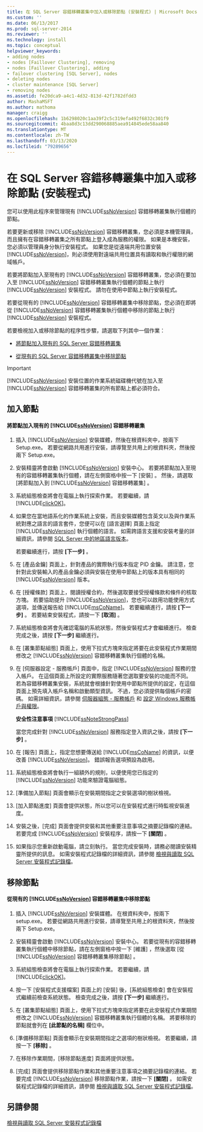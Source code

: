 ```yaml
---
title: 在 SQL Server 容錯移轉叢集中加入或移除節點 (安裝程式) | Microsoft Docs
ms.custom: ''
ms.date: 06/13/2017
ms.prod: sql-server-2014
ms.reviewer: ''
ms.technology: install
ms.topic: conceptual
helpviewer_keywords:
- adding nodes
- nodes [Faillover Clustering], removing
- nodes [Faillover Clustering], adding
- failover clustering [SQL Server], nodes
- deleting nodes
- cluster maintenance [SQL Server]
- removing nodes
ms.assetid: fe20dca9-a4c1-4d32-813d-42f1782dfdd3
author: MashaMSFT
ms.author: mathoma
manager: craigg
ms.openlocfilehash: 1b6298020c1aa39f2c5c319efa492f6832c301f9
ms.sourcegitcommit: 4baa8d3c13dd290068885aea914845ede58aa840
ms.translationtype: MT
ms.contentlocale: zh-TW
ms.lasthandoff: 03/13/2020
ms.locfileid: "79289656"
---
```

# <a name="add-or-remove-nodes-in-a-sql-server-failover-cluster-setup"></a>在 SQL Server 容錯移轉叢集中加入或移除節點 (安裝程式)
  您可以使用此程序來管理現有 [!INCLUDE[ssNoVersion](../../../includes/ssnoversion-md.md)] 容錯移轉叢集執行個體的節點。  
  
 若要更新或移除 [!INCLUDE[ssNoVersion](../../../includes/ssnoversion-md.md)] 容錯移轉叢集，您必須是本機管理員，而且擁有在容錯移轉叢集之所有節點上登入成為服務的權限。 如果是本機安裝，您必須以管理員身分執行安裝程式。 如果您是從遠端共用位置安裝 [!INCLUDE[ssNoVersion](../../../includes/ssnoversion-md.md)]，則必須使用對遠端共用位置具有讀取和執行權限的網域帳戶。  
  
 若要將節點加入至現有的 [!INCLUDE[ssNoVersion](../../../includes/ssnoversion-md.md)] 容錯移轉叢集，您必須在要加入至 [!INCLUDE[ssNoVersion](../../../includes/ssnoversion-md.md)] 容錯移轉叢集執行個體的節點上執行 [!INCLUDE[ssNoVersion](../../../includes/ssnoversion-md.md)] 安裝程式。 請勿在使用中節點上執行安裝程式。  
  
 若要從現有的 [!INCLUDE[ssNoVersion](../../../includes/ssnoversion-md.md)] 容錯移轉叢集中移除節點，您必須在即將從 [!INCLUDE[ssNoVersion](../../../includes/ssnoversion-md.md)] 容錯移轉叢集執行個體中移除的節點上執行 [!INCLUDE[ssNoVersion](../../../includes/ssnoversion-md.md)] 安裝程式。  
  
 若要檢視加入或移除節點的程序性步驟，請選取下列其中一個作業：  
  
-   [將節點加入現有的 SQL Server 容錯移轉叢集](#Add)  
  
-   [從現有的 SQL Server 容錯移轉叢集中移除節點](#Remove)  
  
> [!IMPORTANT]  
>  [!INCLUDE[ssNoVersion](../../../includes/ssnoversion-md.md)] 安裝位置的作業系統磁碟機代號在加入至 [!INCLUDE[ssNoVersion](../../../includes/ssnoversion-md.md)] 容錯移轉叢集的所有節點上都必須符合。  
  
##  <a name="Add"></a> 加入節點  
  
#### <a name="to-add-a-node-to-an-existing-ssnoversion-failover-cluster"></a>將節點加入現有的 [!INCLUDE[ssNoVersion](../../../includes/ssnoversion-md.md)] 容錯移轉叢集  
  
1.  插入 [!INCLUDE[ssNoVersion](../../../includes/ssnoversion-md.md)] 安裝媒體，然後在根資料夾中，按兩下 Setup.exe。 若要從網路共用進行安裝，請導覽至共用上的根資料夾，然後按兩下 Setup.exe。  
  
2.  安裝精靈將會啟動 [!INCLUDE[ssNoVersion](../../../includes/ssnoversion-md.md)] 安裝中心。 若要將節點加入至現有的容錯移轉叢集執行個體，請在左側窗格中按一下 [安裝]  。 然後，請選取 [將節點加入到 [!INCLUDE[ssNoVersion](../../../includes/ssnoversion-md.md)] 容錯移轉叢集]  。  
  
3.  系統組態檢查將會在電腦上執行探索作業。 若要繼續，請[!INCLUDE[clickOK](../../../includes/clickok-md.md)]。  
  
4.  如果您在當地語系化的作業系統上安裝，而且安裝媒體包含英文以及與作業系統對應之語言的語言套件，您便可以在 [語言選擇] 頁面上指定 [!INCLUDE[ssNoVersion](../../../includes/ssnoversion-md.md)] 執行個體的語言。 如需跨語言支援和安裝考量的詳細資訊，請參閱 [SQL Server 中的地區語言版本](../../install/local-language-versions-in-sql-server.md)。  
  
     若要繼續進行，請按 **[下一步]** 。  
  
5.  在 [產品金鑰] 頁面上，針對產品的實際執行版本指定 PID 金鑰。 請注意，您針對此安裝輸入的產品金鑰必須與安裝在使用中節點上的版本具有相同的 [!INCLUDE[ssNoVersion](../../../includes/ssnoversion-md.md)] 版本。  
  
6.  在 [授權條款] 頁面上，閱讀授權合約，然後選取要接受授權條款和條件的核取方塊。 若要協助提升 [!INCLUDE[ssNoVersion](../../../includes/ssnoversion-md.md)]，您也可以啟用功能使用方式選項，並傳送報告給 [!INCLUDE[msCoName](../../../includes/msconame-md.md)]。 若要繼續進行，請按 **[下一步]** 。 若要結束安裝程式，請按一下 **[取消]** 。  
  
7.  系統組態檢查將會先確認電腦的系統狀態，然後安裝程式才會繼續進行。 檢查完成之後，請按 **[下一步]** 繼續進行。  
  
8.  在 [叢集節點組態] 頁面上，使用下拉式方塊來指定將要在此安裝程式作業期間修改之 [!INCLUDE[ssNoVersion](../../../includes/ssnoversion-md.md)] 容錯移轉叢集執行個體的名稱。  
  
9. 在 [伺服器設定 - 服務帳戶] 頁面中，指定 [!INCLUDE[ssNoVersion](../../../includes/ssnoversion-md.md)] 服務的登入帳戶。 在這個頁面上所設定的實際服務隨著您選取要安裝的功能而不同。 若為容錯移轉叢集安裝，系統就會根據針對使用中節點所提供的設定，在這個頁面上預先填入帳戶名稱和啟動類型資訊。 不過，您必須提供每個帳戶的密碼。 如需詳細資訊，請參閱 [伺服器組態 - 服務帳戶](../../install/server-configuration-service-accounts.md) 和 [設定 Windows 服務帳戶與權限](../../../database-engine/configure-windows/configure-windows-service-accounts-and-permissions.md)。  
  
     **安全性注意事項** [!INCLUDE[ssNoteStrongPass](../../../includes/ssnotestrongpass-md.md)]  
  
     當您完成針對 [!INCLUDE[ssNoVersion](../../../includes/ssnoversion-md.md)] 服務指定登入資訊之後，請按 **[下一步]** 。  
  
10. 在 [報告] 頁面上，指定您想要傳送給 [!INCLUDE[msCoName](../../../includes/msconame-md.md)] 的資訊，以便改善 [!INCLUDE[ssNoVersion](../../../includes/ssnoversion-md.md)]。 錯誤報告選項預設為啟用。  
  
11. 系統組態檢查將會執行一組額外的規則，以便使用您已指定的 [!INCLUDE[ssNoVersion](../../../includes/ssnoversion-md.md)] 功能來驗證電腦組態。  
  
12. [準備加入節點] 頁面會顯示在安裝期間指定之安裝選項的樹狀檢視。  
  
13. [加入節點進度] 頁面會提供狀態，所以您可以在安裝程式進行時監視安裝進度。  
  
14. 安裝之後，[完成] 頁面會提供安裝和其他重要注意事項之摘要記錄檔的連結。 若要完成 [!INCLUDE[ssNoVersion](../../../includes/ssnoversion-md.md)] 安裝程序，請按一下 **[關閉]** 。  
  
15. 如果指示您重新啟動電腦，請立刻執行。 當您完成安裝時，請務必閱讀安裝精靈所提供的訊息。 如需安裝程式記錄檔的詳細資訊，請參閱 [檢視與讀取 SQL Server 安裝程式記錄檔](../../../database-engine/install-windows/view-and-read-sql-server-setup-log-files.md)。  
  
##  <a name="Remove"></a> 移除節點  
  
#### <a name="to-remove-a-node-from-an-existing-ssnoversion-failover-cluster"></a>從現有的 [!INCLUDE[ssNoVersion](../../../includes/ssnoversion-md.md)] 容錯移轉叢集中移除節點  
  
1.  插入 [!INCLUDE[ssNoVersion](../../../includes/ssnoversion-md.md)] 安裝媒體。 在根資料夾中，按兩下 setup.exe。 若要從網路共用進行安裝，請導覽至共用上的根資料夾，然後按兩下 Setup.exe。  
  
2.  安裝精靈會啟動 [!INCLUDE[ssNoVersion](../../../includes/ssnoversion-md.md)] 安裝中心。 若要從現有的容錯移轉叢集執行個體中移除節點，請在左側窗格中按一下 [維護]  ，然後選取 [從 [!INCLUDE[ssNoVersion](../../../includes/ssnoversion-md.md)] 容錯移轉叢集移除節點]  。  
  
3.  系統組態檢查將會在電腦上執行探索作業。 若要繼續，請[!INCLUDE[clickOK](../../../includes/clickok-md.md)]。  
  
4.  按一下 [安裝程式支援檔案] 頁面上的 [安裝] 後，[系統組態檢查] 會在安裝程式繼續前檢查系統狀態。 檢查完成之後，請按 **[下一步]** 繼續進行。  
  
5.  在 [叢集節點組態] 頁面上，使用下拉式方塊來指定將要在此安裝程式作業期間修改之 [!INCLUDE[ssNoVersion](../../../includes/ssnoversion-md.md)] 容錯移轉叢集執行個體的名稱。 將要移除的節點就會列在 **[此節點的名稱]** 欄位中。  
  
6.  [準備移除節點] 頁面會顯示在安裝期間指定之選項的樹狀檢視。 若要繼續，請按一下 **[移除]** 。  
  
7.  在移除作業期間，[移除節點進度] 頁面將提供狀態。  
  
8.  [完成] 頁面會提供移除節點作業和其他重要注意事項之摘要記錄檔的連結。 若要完成 [!INCLUDE[ssNoVersion](../../../includes/ssnoversion-md.md)] 移除節點作業，請按一下 **[關閉]** 。 如需安裝程式記錄檔的詳細資訊，請參閱 [檢視與讀取 SQL Server 安裝程式記錄檔](../../../database-engine/install-windows/view-and-read-sql-server-setup-log-files.md)。  
  
## <a name="see-also"></a>另請參閱  
 [檢視與讀取 SQL Server 安裝程式記錄檔](../../../database-engine/install-windows/view-and-read-sql-server-setup-log-files.md)  
  
  

